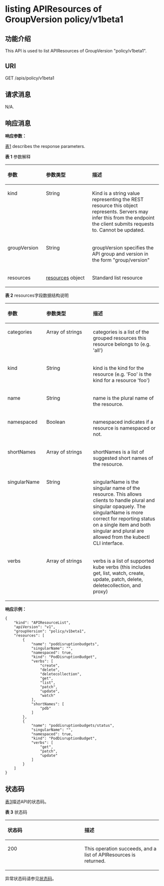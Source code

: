 # listing APIResources of GroupVersion policy/v1beta1<a name="cce_02_0199"></a>

## 功能介绍<a name="section31127152"></a>

This API is used to list APIResources of GroupVersion "policy/v1beta1".

## URI<a name="section11708914"></a>

GET /apis/policy/v1beta1

## 请求消息<a name="section38271369"></a>

N/A.

## 响应消息<a name="section8898005"></a>

**响应参数：**

[表1](#d0e48729)  describes the response parameters.

**表 1**  参数解释

<a name="d0e48729"></a>
<table><thead align="left"><tr id="row51254422"><th class="cellrowborder" valign="top" width="25%" id="mcps1.2.4.1.1"><p id="p57967506"><a name="p57967506"></a><a name="p57967506"></a>参数</p>
</th>
<th class="cellrowborder" valign="top" width="30%" id="mcps1.2.4.1.2"><p id="p64856370"><a name="p64856370"></a><a name="p64856370"></a>参数类型</p>
</th>
<th class="cellrowborder" valign="top" width="45%" id="mcps1.2.4.1.3"><p id="p18874590"><a name="p18874590"></a><a name="p18874590"></a>描述</p>
</th>
</tr>
</thead>
<tbody><tr id="row52446847"><td class="cellrowborder" valign="top" width="25%" headers="mcps1.2.4.1.1 "><p id="p20336253"><a name="p20336253"></a><a name="p20336253"></a>kind</p>
</td>
<td class="cellrowborder" valign="top" width="30%" headers="mcps1.2.4.1.2 "><p id="p36623807"><a name="p36623807"></a><a name="p36623807"></a>String</p>
</td>
<td class="cellrowborder" valign="top" width="45%" headers="mcps1.2.4.1.3 "><p id="p13738414"><a name="p13738414"></a><a name="p13738414"></a>Kind is a string value representing the REST resource this object represents. Servers may infer this from the endpoint the client submits requests to. Cannot be updated.</p>
</td>
</tr>
<tr id="row56536865"><td class="cellrowborder" valign="top" width="25%" headers="mcps1.2.4.1.1 "><p id="p16083390"><a name="p16083390"></a><a name="p16083390"></a>groupVersion</p>
</td>
<td class="cellrowborder" valign="top" width="30%" headers="mcps1.2.4.1.2 "><p id="p27686203"><a name="p27686203"></a><a name="p27686203"></a>String</p>
</td>
<td class="cellrowborder" valign="top" width="45%" headers="mcps1.2.4.1.3 "><p id="p27989952"><a name="p27989952"></a><a name="p27989952"></a>groupVersion specifies the API group and version in the form "group/version"</p>
</td>
</tr>
<tr id="row50582982"><td class="cellrowborder" valign="top" width="25%" headers="mcps1.2.4.1.1 "><p id="p3580843"><a name="p3580843"></a><a name="p3580843"></a>resources</p>
</td>
<td class="cellrowborder" valign="top" width="30%" headers="mcps1.2.4.1.2 "><p id="p21612844"><a name="p21612844"></a><a name="p21612844"></a><a href="#d0e48779">resources</a> object</p>
</td>
<td class="cellrowborder" valign="top" width="45%" headers="mcps1.2.4.1.3 "><p id="p52289739"><a name="p52289739"></a><a name="p52289739"></a>Standard list resource</p>
</td>
</tr>
</tbody>
</table>

**表 2**  resources字段数据结构说明

<a name="d0e48779"></a>
<table><thead align="left"><tr id="row55892189"><th class="cellrowborder" valign="top" width="25.252525252525253%" id="mcps1.2.4.1.1"><p id="p30973495"><a name="p30973495"></a><a name="p30973495"></a>参数</p>
</th>
<th class="cellrowborder" valign="top" width="30.303030303030305%" id="mcps1.2.4.1.2"><p id="p25825194"><a name="p25825194"></a><a name="p25825194"></a>参数类型</p>
</th>
<th class="cellrowborder" valign="top" width="44.44444444444445%" id="mcps1.2.4.1.3"><p id="p11465949"><a name="p11465949"></a><a name="p11465949"></a>描述</p>
</th>
</tr>
</thead>
<tbody><tr id="row56326648"><td class="cellrowborder" valign="top" width="25.252525252525253%" headers="mcps1.2.4.1.1 "><p id="p66164644"><a name="p66164644"></a><a name="p66164644"></a>categories</p>
</td>
<td class="cellrowborder" valign="top" width="30.303030303030305%" headers="mcps1.2.4.1.2 "><p id="p57735944"><a name="p57735944"></a><a name="p57735944"></a>Array&nbsp;of&nbsp;strings</p>
</td>
<td class="cellrowborder" valign="top" width="44.44444444444445%" headers="mcps1.2.4.1.3 "><p id="p46099917"><a name="p46099917"></a><a name="p46099917"></a>categories is a list of the grouped resources this resource belongs to (e.g. 'all')</p>
</td>
</tr>
<tr id="row12246075"><td class="cellrowborder" valign="top" width="25.252525252525253%" headers="mcps1.2.4.1.1 "><p id="p52408052"><a name="p52408052"></a><a name="p52408052"></a>kind</p>
</td>
<td class="cellrowborder" valign="top" width="30.303030303030305%" headers="mcps1.2.4.1.2 "><p id="p17193825"><a name="p17193825"></a><a name="p17193825"></a>String</p>
</td>
<td class="cellrowborder" valign="top" width="44.44444444444445%" headers="mcps1.2.4.1.3 "><p id="p50522603"><a name="p50522603"></a><a name="p50522603"></a>kind is the kind for the resource (e.g. 'Foo' is the kind for a resource 'foo')</p>
</td>
</tr>
<tr id="row52050246"><td class="cellrowborder" valign="top" width="25.252525252525253%" headers="mcps1.2.4.1.1 "><p id="p55320389"><a name="p55320389"></a><a name="p55320389"></a>name</p>
</td>
<td class="cellrowborder" valign="top" width="30.303030303030305%" headers="mcps1.2.4.1.2 "><p id="p51766549"><a name="p51766549"></a><a name="p51766549"></a>String</p>
</td>
<td class="cellrowborder" valign="top" width="44.44444444444445%" headers="mcps1.2.4.1.3 "><p id="p32340958"><a name="p32340958"></a><a name="p32340958"></a>name is the plural name of the resource.</p>
</td>
</tr>
<tr id="row22633167"><td class="cellrowborder" valign="top" width="25.252525252525253%" headers="mcps1.2.4.1.1 "><p id="p21347199"><a name="p21347199"></a><a name="p21347199"></a>namespaced</p>
</td>
<td class="cellrowborder" valign="top" width="30.303030303030305%" headers="mcps1.2.4.1.2 "><p id="p51401531"><a name="p51401531"></a><a name="p51401531"></a>Boolean</p>
</td>
<td class="cellrowborder" valign="top" width="44.44444444444445%" headers="mcps1.2.4.1.3 "><p id="p2774508"><a name="p2774508"></a><a name="p2774508"></a>namespaced indicates if a resource is namespaced or not.</p>
</td>
</tr>
<tr id="row24970580"><td class="cellrowborder" valign="top" width="25.252525252525253%" headers="mcps1.2.4.1.1 "><p id="p9351119"><a name="p9351119"></a><a name="p9351119"></a>shortNames</p>
</td>
<td class="cellrowborder" valign="top" width="30.303030303030305%" headers="mcps1.2.4.1.2 "><p id="p19243187"><a name="p19243187"></a><a name="p19243187"></a>Array&nbsp;of&nbsp;strings</p>
</td>
<td class="cellrowborder" valign="top" width="44.44444444444445%" headers="mcps1.2.4.1.3 "><p id="p15194278"><a name="p15194278"></a><a name="p15194278"></a>shortNames is a list of suggested short names of the resource.</p>
</td>
</tr>
<tr id="row2530782"><td class="cellrowborder" valign="top" width="25.252525252525253%" headers="mcps1.2.4.1.1 "><p id="p3666798"><a name="p3666798"></a><a name="p3666798"></a>singularName</p>
</td>
<td class="cellrowborder" valign="top" width="30.303030303030305%" headers="mcps1.2.4.1.2 "><p id="p28575202"><a name="p28575202"></a><a name="p28575202"></a>String</p>
</td>
<td class="cellrowborder" valign="top" width="44.44444444444445%" headers="mcps1.2.4.1.3 "><p id="p32890019"><a name="p32890019"></a><a name="p32890019"></a>singularName is the singular name of the resource. This allows clients to handle plural and singular opaquely. The singularName is more correct for reporting status on a single item and both singular and plural are allowed from the kubectl CLI interface.</p>
</td>
</tr>
<tr id="row27574715"><td class="cellrowborder" valign="top" width="25.252525252525253%" headers="mcps1.2.4.1.1 "><p id="p18959449"><a name="p18959449"></a><a name="p18959449"></a>verbs</p>
</td>
<td class="cellrowborder" valign="top" width="30.303030303030305%" headers="mcps1.2.4.1.2 "><p id="p59320440"><a name="p59320440"></a><a name="p59320440"></a>Array&nbsp;of&nbsp;strings</p>
</td>
<td class="cellrowborder" valign="top" width="44.44444444444445%" headers="mcps1.2.4.1.3 "><p id="p40226368"><a name="p40226368"></a><a name="p40226368"></a>verbs is a list of supported kube verbs (this includes get, list, watch, create, update, patch, delete, deletecollection, and proxy)</p>
</td>
</tr>
</tbody>
</table>

**响应示例：**

```
{
    "kind": "APIResourceList",
    "apiVersion": "v1",
    "groupVersion": "policy/v1beta1",
    "resources": [
        {
            "name": "poddisruptionbudgets",
            "singularName": "",
            "namespaced": true,
            "kind": "PodDisruptionBudget",
            "verbs": [
                "create",
                "delete",
                "deletecollection",
                "get",
                "list",
                "patch",
                "update",
                "watch"
            ],
            "shortNames": [
                "pdb"
            ]
        },
        {
            "name": "poddisruptionbudgets/status",
            "singularName": "",
            "namespaced": true,
            "kind": "PodDisruptionBudget",
            "verbs": [
                "get",
                "patch",
                "update"
            ]
        }
    ]
}
```

## 状态码<a name="section12973183"></a>

[表3](#d0e48880)描述API的状态码。

**表 3**  状态码

<a name="d0e48880"></a>
<table><thead align="left"><tr id="row3439848"><th class="cellrowborder" valign="top" width="50%" id="mcps1.2.3.1.1"><p id="p10192267"><a name="p10192267"></a><a name="p10192267"></a>状态码</p>
</th>
<th class="cellrowborder" valign="top" width="50%" id="mcps1.2.3.1.2"><p id="p20267307"><a name="p20267307"></a><a name="p20267307"></a>描述</p>
</th>
</tr>
</thead>
<tbody><tr id="row31039151"><td class="cellrowborder" valign="top" width="50%" headers="mcps1.2.3.1.1 "><p id="p31143296"><a name="p31143296"></a><a name="p31143296"></a>200</p>
</td>
<td class="cellrowborder" valign="top" width="50%" headers="mcps1.2.3.1.2 "><p id="p39579013"><a name="p39579013"></a><a name="p39579013"></a>This operation succeeds, and a list of APIResources is returned.</p>
</td>
</tr>
</tbody>
</table>

异常状态码请参见[状态码](状态码.md)。

